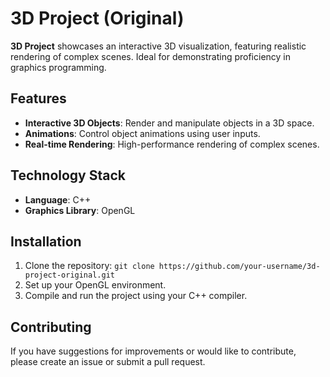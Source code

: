 # 3D Project (Original)

**3D Project** showcases an interactive 3D visualization, featuring realistic rendering of complex scenes. Ideal for demonstrating proficiency in graphics programming.

## Features
- **Interactive 3D Objects**: Render and manipulate objects in a 3D space.
- **Animations**: Control object animations using user inputs.
- **Real-time Rendering**: High-performance rendering of complex scenes.

## Technology Stack
- **Language**: C++
- **Graphics Library**: OpenGL



## Installation
1. Clone the repository: `git clone https://github.com/your-username/3d-project-original.git`
2. Set up your OpenGL environment.
3. Compile and run the project using your C++ compiler.


## Contributing
If you have suggestions for improvements or would like to contribute, please create an issue or submit a pull request.
